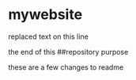 # mywebsite

replaced text on this line

the end of this
##repository purpose

these are a few changes to readme

